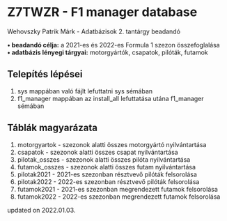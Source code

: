 # Z7TWZR - F1 manager database
Wehovszky Patrik Márk - Adatbázisok 2. tantárgy beadandó

**• beadandó célja:** a 2021-es és 2022-es Formula 1 szezon összefoglalása  
**• adatbázis lényegi tárgyai:** motorgyártók, csapatok, pilóták, futamok

Telepítés lépései
-
1. sys mappában való fájlt lefuttatni sys sémában
2. f1_manager mappában az install_all lefuttatása utána f1_manager sémában 

Táblák magyarázata
-
1. motorgyartok - szezonok alatti összes motorgyártó nyilvántartása
2. csapatok - szezonok alatti összes csapat nyilvántartása
3. pilotak_osszes - szezonok alatti összes pilóta nyilvántartása
4. futamok_osszes - szezonok alatti összes futam nyilvántartása
5. pilotak2021 - 2021-es szezonban résztvevő pilóták felsorolása
6. pilotak2022 - 2022-es szezonban résztvevő pilóták felsorolása
7. futamok2021 - 2021-es szezonban megrendezett futamok felsorolása
8. futamok2022 - 2022-es szezonban megrendezett futamok felsorolása

updated on 2022.01.03.
